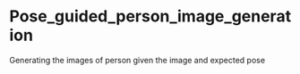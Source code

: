 # Pose_guided_person_image_generation
Generating the images of person given the image and expected pose
